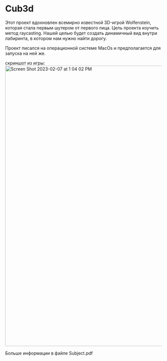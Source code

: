 # Cub3d
Этот проект вдохновлен всемирно известной 3D-игрой Wolfenstein, которая стала первым шутером от первого лица.
Цель проекта изучить метод raycasting.
Нашей целью будет создать динамичный вид внутри лабиринта, в котором нам нужно найти дорогу.

Проект писался на операционной системе MacOs и предполагается для запуска на ней же.

скриншот из игры:
<img width="900" alt="Screen Shot 2023-02-07 at 1 04 02 PM" src="https://user-images.githubusercontent.com/104134879/217215285-91855596-10f8-48cc-b68d-8543f3647716.png">


Больше информации в файле Subject.pdf
